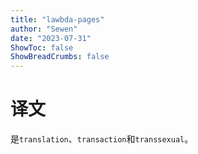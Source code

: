 ```yaml
---
title: "lawbda-pages"
author: "Sewen"
date: "2023-07-31"
ShowToc: false
ShowBreadCrumbs: false
---
```


# 译文

是`translation`、`transaction`和`transsexual`。